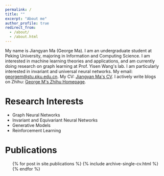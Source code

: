 ```yaml
---
permalink: /
title: ""
excerpt: "About me"
author_profile: true
redirect_from: 
  - /about/
  - /about.html
---
```


My name is Jiangyan Ma (George Ma). I am an undergraduate student at Peking University, majoring in Information and Computing Science. I am interested in machine learning theories and applications, and am currently doing research on graph learning at Prof. Yisen Wang's lab. I am particularly interested in invariant and universal neural networks. My email: [georgem@stu.pku.edu.cn](mailto:georgem@stu.pku.edu.cn). My CV: [Jiangyan Ma's CV](https://georgemlp.github.io/cv). I actively write blogs on Zhihu: [George M's Zhihu Homepage](https://www.zhihu.com/people/george-m-55/posts).

Research Interests
======

- Graph Neural Networks
- Invariant and Equivariant Neural Networks
- Generative Models
- Reinforcement Learning

Publications
======
  <ul>{% for post in site.publications %}
    {% include archive-single-cv.html %}
  {% endfor %}</ul>

